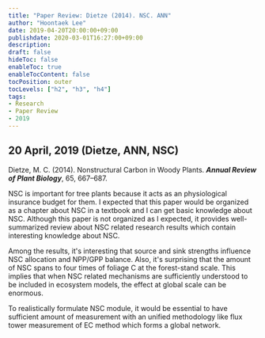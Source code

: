 ```yaml
---
title: "Paper Review: Dietze (2014). NSC. ANN"
author: "Hoontaek Lee"
date: 2019-04-20T20:00:00+09:00
publishdate: 2020-03-01T16:27:00+09:00
description:
draft: false
hideToc: false
enableToc: true
enableTocContent: false
tocPosition: outer
tocLevels: ["h2", "h3", "h4"]
tags:
- Research
- Paper Review
- 2019
---
```


## 20 April, 2019 (Dietze, ANN, NSC)

Dietze, M. C. (2014). Nonstructural Carbon in Woody Plants. **_Annual Review of Plant Biology_**, 65, 667–687.  

NSC is important for tree plants because it acts as an physiological insurance budget for them. I expected that this paper would be organized as a chapter about NSC in a textbook and I can get basic knowledge about NSC. Although this paper is not organized as I expected, it provides well-summarized review about NSC related research results which contain interesting knowledge about NSC.  

Among the results, it's interesting that source and sink strengths influence NSC allocation and NPP/GPP balance. Also, it's surprising that the amount of NSC spans to four times of foliage C at the forest-stand scale. This implies that when NSC related mechanisms are sufficiently understood to be included in ecosystem models, the effect at global scale can be enormous.   

To realistically formulate NSC module, it would be essential to have sufficient amount of measurement with an unified methodology like flux tower measurement of EC method which forms a global network.   